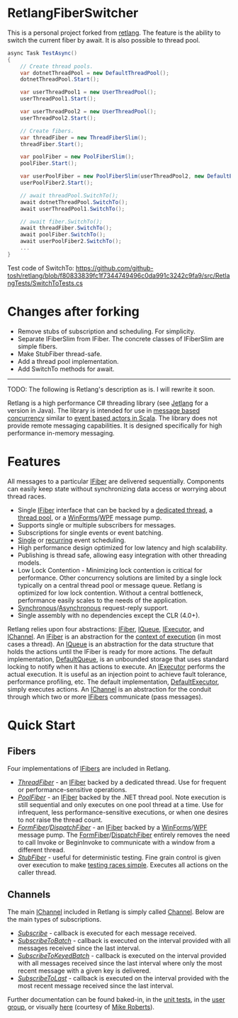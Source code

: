 # RetlangFiberSwitcher

This is a personal project forked from [retlang](https://code.google.com/archive/p/retlang/). The feature is the ability to switch the current fiber by await. It is also possible to thread pool.

```csharp
async Task TestAsync()
{
    // Create thread pools.
    var dotnetThreadPool = new DefaultThreadPool();
    dotnetThreadPool.Start();

    var userThreadPool1 = new UserThreadPool();
    userThreadPool1.Start();

    var userThreadPool2 = new UserThreadPool();
    userThreadPool2.Start();

    // Create fibers.
    var threadFiber = new ThreadFiberSlim();
    threadFiber.Start();

    var poolFiber = new PoolFiberSlim();
    poolFiber.Start();

    var userPoolFiber = new PoolFiberSlim(userThreadPool2, new DefaultExecutor());
    userPoolFiber2.Start();

    // await threadPool.SwitchTo();
    await dotnetThreadPool.SwitchTo();
    await userThreadPool1.SwitchTo();

    // await fiber.SwitchTo();
    await threadFiber.SwitchTo();
    await poolFiber.SwitchTo();
    await userPoolFiber2.SwitchTo();
    ...
}
```

Test code of SwitchTo: https://github.com/github-tosh/retlang/blob/f80833839fc1f7344749496c0da991c3242c9fa9/src/RetlangTests/SwitchToTests.cs

# Changes after forking #

* Remove stubs of subscription and scheduling. For simplicity.
* Separate IFiberSlim from IFiber. The concrete classes of IFiberSlim are simple fibers.
* Make StubFiber thread-safe.
* Add a thread pool implementation.
* Add SwitchTo methods for await.

---

TODO: The following is Retlang's description as is. I will rewrite it soon.

Retlang is a high performance C# threading library (see [Jetlang](http://code.google.com/p/jetlang/) for a version in Java).  The library is intended for use in [message based concurrency](http://en.wikipedia.org/wiki/Message_passing) similar to [event based actors in Scala](http://lamp.epfl.ch/~phaller/doc/haller07actorsunify.pdf).  The library does not provide remote messaging capabilities. It is designed specifically for high performance in-memory messaging.

# Features #
All messages to a particular [IFiber](http://code.google.com/p/retlang/source/browse/trunk/src/Retlang/Fibers/IFiber.cs) are delivered sequentially. Components can easily keep state without synchronizing data access or worrying about thread races.
  * Single [IFiber](http://code.google.com/p/retlang/source/browse/trunk/src/Retlang/Fibers/IFiber.cs) interface that can be backed by a [dedicated thread](http://code.google.com/p/retlang/source/browse/trunk/src/Retlang/Fibers/ThreadFiber.cs), a [thread pool](http://code.google.com/p/retlang/source/browse/trunk/src/Retlang/Fibers/PoolFiber.cs), or a [WinForms](http://code.google.com/p/retlang/source/browse/trunk/src/Retlang/Fibers/FormFiber.cs)/[WPF](http://code.google.com/p/retlang/source/browse/trunk/src/Retlang/Fibers/DispatcherFiber.cs) message pump.
  * Supports single or multiple subscribers for messages.
  * Subscriptions for single events or event batching.
  * [Single](http://code.google.com/p/retlang/source/browse/trunk/src/Retlang/Core/IScheduler.cs#16) or [recurring](http://code.google.com/p/retlang/source/browse/trunk/src/Retlang/Core/IScheduler.cs#25) event scheduling.
  * High performance design optimized for low latency and high scalability.
  * Publishing is thread safe, allowing easy integration with other threading models.
  * Low Lock Contention - Minimizing lock contention is critical for performance. Other concurrency solutions are limited by a single lock typically on a central thread pool or message queue. Retlang is optimized for low lock contention. Without a central bottleneck, performance easily scales to the needs of the application.
  * [Synchronous](http://code.google.com/p/retlang/source/browse/trunk/src/Retlang/Channels/RequestReplyChannel.cs)/[Asynchronous](http://code.google.com/p/retlang/source/browse/trunk/src/RetlangTests/Channels/ChannelTests.cs#171) request-reply support.
  * Single assembly with no dependencies except the CLR (4.0+).

Retlang relies upon four abstractions: [IFiber](http://code.google.com/p/retlang/source/browse/trunk/src/Retlang/Fibers/IFiber.cs),
[IQueue](http://code.google.com/p/retlang/source/browse/trunk/src/Retlang/Core/IQueue.cs),  [IExecutor](http://code.google.com/p/retlang/source/browse/trunk/src/Retlang/Core/IExecutor.cs), and [IChannel](http://code.google.com/p/retlang/source/browse/trunk/src/Retlang/Channels/IChannel.cs).  An [IFiber](http://code.google.com/p/retlang/source/browse/trunk/src/Retlang/Fibers/IFiber.cs) is an abstraction for the [context of execution](http://en.wikipedia.org/wiki/Context_switch) (in most cases a thread).  An [IQueue](http://code.google.com/p/retlang/source/browse/trunk/src/Retlang/Core/IQueue.cs) is an abstraction for the data structure that holds the actions until the IFiber is ready for more actions.  The default implementation, [DefaultQueue](http://code.google.com/p/retlang/source/browse/trunk/src/Retlang/Core/DefaultQueue.cs), is an unbounded storage that uses standard locking to notify when it has actions to execute.  An [IExecutor](http://code.google.com/p/retlang/source/browse/trunk/src/Retlang/Core/IExecutor.cs) performs the actual execution.  It is useful as an injection point to achieve fault tolerance, performance profiling, etc.  The default implementation, [DefaultExecutor](http://code.google.com/p/retlang/source/browse/trunk/src/Retlang/Core/DefaultExecutor.cs), simply executes actions.  An [IChannel](http://code.google.com/p/retlang/source/browse/trunk/src/Retlang/Channels/IChannel.cs) is an abstraction for the conduit through which two or more [IFibers](http://code.google.com/p/retlang/source/browse/trunk/src/Retlang/Fibers/IFiber.cs) communicate (pass messages).

# Quick Start #

## Fibers ##
Four implementations of [IFibers](http://code.google.com/p/retlang/source/browse/trunk/src/Retlang/Fibers/IFiber.cs) are included in Retlang.
  * _[ThreadFiber](http://code.google.com/p/retlang/source/browse/trunk/src/Retlang/Fibers/ThreadFiber.cs)_ - an [IFiber](http://code.google.com/p/retlang/source/browse/trunk/src/Retlang/Fibers/IFiber.cs) backed by a dedicated thread.  Use for frequent or performance-sensitive operations.
  * _[PoolFiber](http://code.google.com/p/retlang/source/browse/trunk/src/Retlang/Fibers/PoolFiber.cs)_ - an [IFiber](http://code.google.com/p/retlang/source/browse/trunk/src/Retlang/Fibers/IFiber.cs) backed by the .NET thread pool.  Note execution is still sequential and only executes on one pool thread at a time.  Use for infrequent, less performance-sensitive executions, or when one desires to not raise the thread count.
  * _[FormFiber](http://code.google.com/p/retlang/source/browse/trunk/src/Retlang/Fibers/FormFiber.cs)/[DispatchFiber](http://code.google.com/p/retlang/source/browse/trunk/src/Retlang/Fibers/DispatcherFiber.cs)_ - an [IFiber](http://code.google.com/p/retlang/source/browse/trunk/src/Retlang/Fibers/IFiber.cs) backed by a [WinForms](http://code.google.com/p/retlang/source/browse/trunk/src/Retlang/Fibers/FormFiber.cs)/[WPF](http://code.google.com/p/retlang/source/browse/trunk/src/Retlang/Fibers/DispatcherFiber.cs) message pump.  The [FormFiber](http://code.google.com/p/retlang/source/browse/trunk/src/Retlang/Fibers/FormFiber.cs)/[DispatchFiber](http://code.google.com/p/retlang/source/browse/trunk/src/Retlang/Fibers/DispatcherFiber.cs) entirely removes the need to call Invoke or BeginInvoke to communicate with a window from a different thread.
  * _[StubFiber](http://code.google.com/p/retlang/source/browse/trunk/src/Retlang/Fibers/StubFiber.cs)_ - useful for deterministic testing.  Fine grain control is given over execution to make [testing races simple](http://grahamnash.blogspot.com/2010/01/stubfiber-how-to-deterministically-test_16.html).  Executes all actions on the caller thread.

## Channels ##
The main [IChannel](http://code.google.com/p/retlang/source/browse/trunk/src/Retlang/Channels/IChannel.cs) included in Retlang is simply called [Channel](http://code.google.com/p/retlang/source/browse/trunk/src/Retlang/Channels/Channel.cs).  Below are the main types of subscriptions.
  * _[Subscribe](http://code.google.com/p/retlang/source/browse/trunk/src/Retlang/Channels/ISubscriber.cs#19)_ - callback is executed for each message received.
  * _[SubscribeToBatch](http://code.google.com/p/retlang/source/browse/trunk/src/Retlang/Channels/ISubscriber.cs#34)_ - callback is executed on the interval provided with all messages received since the last interval.
  * _[SubscribeToKeyedBatch](http://code.google.com/p/retlang/source/browse/trunk/src/Retlang/Channels/ISubscriber.cs#45)_ - callback is executed on the interval provided with all messages received since the last interval where only the most recent message with a given key is delivered.
  * _[SubscribeToLast](http://code.google.com/p/retlang/source/browse/trunk/src/Retlang/Channels/ISubscriber.cs#55)_ - callback is executed on the interval provided with the most recent message received since the last interval.

Further documentation can be found baked-in, in the [unit tests](http://code.google.com/p/retlang/source/browse/#svn/trunk/src/RetlangTests), in the [user group](http://groups.google.com/group/retlang-dev), or visually [here](http://dl.dropbox.com/u/2053101/Retlang%20and%20Jetlang.mov) (courtesy of [Mike Roberts](http://mikebroberts.com/)).
